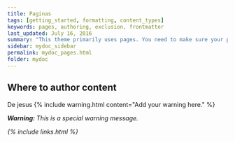 ```yaml
---
title: Paginas
tags: [getting_started, formatting, content_types]
keywords: pages, authoring, exclusion, frontmatter
last_updated: July 16, 2016
summary: "This theme primarily uses pages. You need to make sure your pages have the appropriate frontmatter. One frontmatter tag your users might find helpful is the summary tag. This functions similar in purpose to the shortdesc element in DITA."
sidebar: mydoc_sidebar
permalink: mydoc_pages.html
folder: mydoc
---
```


## Where to author content
De jesus
{% include warning.html content="Add your warning here." %}


<i class="fa fa-camera-retro fa-lg">
 <div class="alert alert-danger" role="alert"><i class="fa fa-exclamation-circle"></i> <b>Warning: </b>This is a special warning message.

{% include links.html %}
